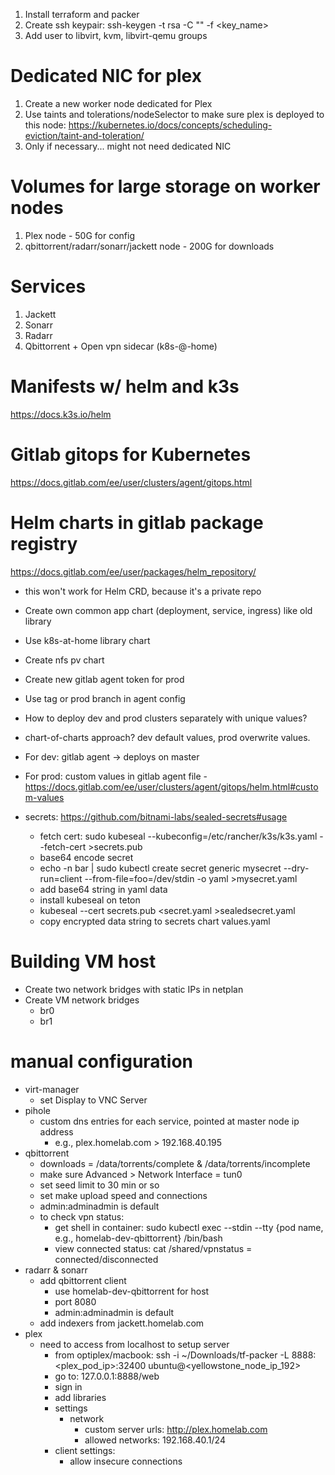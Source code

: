 1. Install terraform and packer
2. Create ssh keypair: ssh-keygen -t rsa -C "<email>" -f <key_name>
3. Add user to libvirt, kvm, libvirt-qemu groups

# Dedicated NIC for plex
1. Create a new worker node dedicated for Plex
2. Use taints and tolerations/nodeSelector to make sure plex is deployed to this node:
https://kubernetes.io/docs/concepts/scheduling-eviction/taint-and-toleration/
3. Only if necessary... might not need dedicated NIC

# Volumes for large storage on worker nodes
1. Plex node - 50G for config
2. qbittorrent/radarr/sonarr/jackett node - 200G for downloads

# Services
1. Jackett
2. Sonarr
3. Radarr
4. Qbittorrent + Open vpn sidecar (k8s-@-home)

# Manifests w/ helm and k3s
https://docs.k3s.io/helm

# Gitlab gitops for Kubernetes
https://docs.gitlab.com/ee/user/clusters/agent/gitops.html

# Helm charts in gitlab package registry
https://docs.gitlab.com/ee/user/packages/helm_repository/
- this won't work for Helm CRD, because it's a private repo

- Create own common app chart (deployment, service, ingress) like old library
- Use k8s-at-home library chart
- Create nfs pv chart

- Create new gitlab agent token for prod
- Use tag or prod branch in agent config

- How to deploy dev and prod clusters separately with unique values?
- chart-of-charts approach? dev default values, prod overwrite values.

- For dev: gitlab agent -> deploys on master
- For prod: custom values in gitlab agent file - https://docs.gitlab.com/ee/user/clusters/agent/gitops/helm.html#custom-values

- secrets: https://github.com/bitnami-labs/sealed-secrets#usage
  - fetch cert: sudo kubeseal --kubeconfig=/etc/rancher/k3s/k3s.yaml --fetch-cert >secrets.pub
  - base64 encode secret
  - echo -n bar | sudo kubectl create secret generic mysecret --dry-run=client --from-file=foo=/dev/stdin -o yaml >mysecret.yaml
  - add base64 string in yaml data
  - install kubeseal on teton
  - kubeseal --cert secrets.pub <secret.yaml >sealedsecret.yaml
  - copy encrypted data string to secrets chart values.yaml

# Building VM host
- Create two network bridges with static IPs in netplan
- Create VM network bridges
  - br0
  - br1

# manual configuration
- virt-manager
  - set Display to VNC Server
- pihole
  - custom dns entries for each service, pointed at master node ip address
    - e.g., plex.homelab.com > 192.168.40.195
- qbittorrent
  - downloads = /data/torrents/complete & /data/torrents/incomplete
  - make sure Advanced > Network Interface = tun0
  - set seed limit to 30 min or so
  - set make upload speed and connections
  - admin:adminadmin is default
  - to check vpn status:
    - get shell in container: sudo kubectl exec --stdin --tty {pod name, e.g., homelab-dev-qbittorrent} /bin/bash
    - view connected status: cat /shared/vpnstatus   = connected/disconnected
- radarr & sonarr
  - add qbittorrent client
    - use homelab-dev-qbittorrent for host
    - port 8080
    - admin:adminadmin is default
  - add indexers from jackett.homelab.com
- plex
  - need to access from localhost to setup server
    - from optiplex/macbook: ssh -i ~/Downloads/tf-packer -L 8888:<plex_pod_ip>:32400 ubuntu@<yellowstone_node_ip_192>
    - go to: 127.0.0.1:8888/web
    - sign in
    - add libraries
    - settings
      - network
        - custom server urls: http://plex.homelab.com
        - allowed networks: 192.168.40.1/24
    - client settings:
      - allow insecure connections